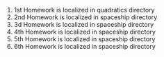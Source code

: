 1. 1st Homework is localized in quadratics directory
2. 2nd Homework is localized in spaceship directory
3. 3d Homework is localized in spaceship directory
4. 4th Homework is localized in spaceship directory
5. 5th Homework is localized in spaceship directory
6. 6th Homework is localized in spaceship directory
